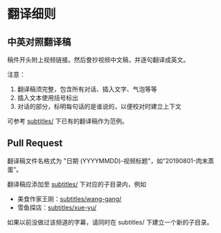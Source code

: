 # 翻译细则

## 中英对照翻译稿

稿件开头附上视频链接。然后誊抄视频中文稿，并逐句翻译成英文。

注意：
1. 翻译稿须完整，包含所有对话、插入文字、气泡等等
2. 插入文本使用括号标出
3. 对话的部分，标明每句话的是谁说的，以便校对时建立上下文

可参考 [subtitles/](/subtitles/) 下已有的翻译稿作为范例。

## Pull Request

翻译稿文件名格式为 "日期 (YYYYMMDD)-视频标题"，如“20190801-肉末蒸蛋”。

翻译稿应添加至 [subtitles/](/subtitles/) 下对应的子目录内，例如
- 美食作家王刚：[subtitles/wang-gang/](/subtitles/wang-gang/)
- 雪鱼探店：[subtitles/xue-yu/](/subtitles/xue-yu/)

如果以前没做过该频道的字幕，请同时在 subtitles/ 下建立一个新的子目录。
